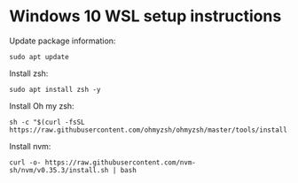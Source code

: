 # Windows 10 WSL setup instructions

Update package information:

```
sudo apt update
```

Install zsh:

```
sudo apt install zsh -y
```

Install Oh my zsh:
```
sh -c "$(curl -fsSL https://raw.githubusercontent.com/ohmyzsh/ohmyzsh/master/tools/install.sh)"
```

Install nvm:

```
curl -o- https://raw.githubusercontent.com/nvm-sh/nvm/v0.35.3/install.sh | bash
```
